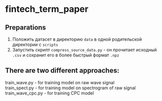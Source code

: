 # fintech_term_paper


## Preparations
1. Положить датасет в директорию `data` в одной родительской директории с `scripts`
2. Запустить скрипт `compress_source_data.py` - он прочитает исходный `.csv` и 
сохранит его в более быстрый формат `.npz`


## There are two different approaches:
train_wave.py - for training model on raw wave signal  
train_spect.py - for training model on spectrogram of raw signal    
train_wave_cpc.py - for training CPC model   
